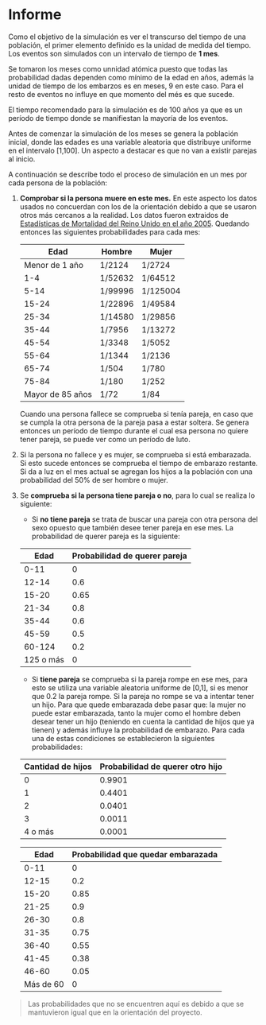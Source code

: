 
# Informe

Como el objetivo de la simulación es ver el transcurso del tiempo de una población, el primer elemento definido es la 
unidad de medida del tiempo. Los eventos son simulados con un intervalo de tiempo de **1 mes**.

Se tomaron los meses como unnidad atómica puesto que todas las probabilidad dadas dependen como mínimo de la edad en 
años, además la unidad de tiempo de los embarzos es en meses, 9 en este caso. Para el resto de eventos no influye en que 
momento del més es que sucede.

El tiempo recomendado para la simulación es de 100 años ya que es un período de tiempo donde se manifiestan la mayoría 
de los eventos.

Antes de comenzar la simulación de los meses se genera la población inicial, donde las edades es una variable aleatoria 
que distribuye uniforme en el intervalo [1,100]. Un aspecto a destacar es que no van a existir parejas al inicio.

A continuación se describe todo el proceso de simulación en un mes por cada persona de la población:

1. **Comprobar si la persona muere en este mes.** En este aspecto los datos usados no concuerdan con los de la 
orientación debido a que se usaron otros más cercanos a la realidad. Los datos fueron extraidos de 
[Estadísticas de Mortalidad del Reino Unido en el año 2005](http://www.statistics.gov.uk/booth/Risk/dyingage.html). 
Quedando entonces las siguientes probabilidades para cada mes:

    |     Edad         | Hombre  |  Mujer   |
    |      ---         |   ---   |   ---    |
    | Menor de 1 año   | 1/2124  | 1/2724   |
    | 1-4              | 1/52632 | 1/64512  |
    | 5-14             | 1/99996 | 1/125004 |
    | 15-24            | 1/22896 | 1/49584  |
    | 25-34            | 1/14580 | 1/29856  |
    | 35-44            | 1/7956  | 1/13272  |
    | 45-54            | 1/3348  | 1/5052   |
    | 55-64            | 1/1344  | 1/2136   |
    | 65-74            | 1/504   | 1/780    |
    | 75-84            | 1/180   | 1/252    |
    | Mayor de 85 años | 1/72    | 1/84     |

    Cuando una persona fallece se comprueba si tenía pareja, en caso que se cumpla la otra persona de la pareja pasa a
    estar soltera. Se genera entonces un período de tiempo durante el cual esa persona no quiere tener pareja, se puede 
    ver como un período de luto.

2. Si la persona no fallece y es mujer, se comprueba si está embarazada. Si esto sucede entonces se comprueba el tiempo
de embarazo restante. Si da a luz en el mes actual se agregan los hijos a la población con una probabilidad del 50% de 
ser hombre o mujer. 
 
3. Se **comprueba si la persona tiene pareja o no**, para lo cual se realiza lo siguiente:
    * Si **no tiene pareja** se trata de buscar una pareja con otra persona del sexo opuesto que también desee tener 
    pareja en ese mes. La probabilidad de querer pareja es la siguiente:
    
    | Edad      | Probabilidad de querer pareja |
    | ---       | ---                           |
    | 0-11      | 0                             |
    | 12-14     | 0.6                           |
    | 15-20     | 0.65                          |
    | 21-34     | 0.8                           |
    | 35-44     | 0.6                           |
    | 45-59     | 0.5                           |
    | 60-124    | 0.2                           |
    | 125 o más | 0                             |
    * Si **tiene pareja** se comprueba si la pareja rompe en ese mes, para esto se utiliza una variable aleatoria 
    uniforme de [0,1], si es menor que 0.2 la pareja rompe. Si la pareja no rompe se va a intentar tener un hijo. 
    Para que quede embarazada debe pasar que: la mujer no puede estar embarazada, tanto la mujer como el hombre deben 
    desear tener un hijo (teniendo en cuenta la cantidad de hijos que ya tienen) y además influye la probabilidad de 
    embarazo. Para cada una de estas condiciones se establecieron la siguientes probabilidades:

    | Cantidad de hijos | Probabilidad de querer otro hijo |
    | ---               | ---                              |
    | 0                 | 0.9901                           |
    | 1                 | 0.4401                           |
    | 2                 | 0.0401                           |
    | 3                 | 0.0011                           |
    | 4 o más           | 0.0001                           |
     
    | Edad      | Probabilidad que quedar embarazada |
    | ---       | ---                                |
    | 0-11      | 0                                  |
    | 12-15     | 0.2                                |
    | 15-20     | 0.85                               |
    | 21-25     | 0.9                                |
    | 26-30     | 0.8                                |
    | 31-35     | 0.75                               |
    | 36-40     | 0.55                               |
    | 41-45     | 0.38                               |
    | 46-60     | 0.05                               |
    | Más de 60 | 0                                  |


> Las probabilidades que no se encuentren aquí es debido a que se mantuvieron igual que en la orientación del proyecto.
